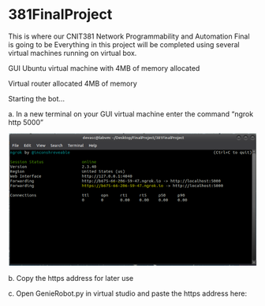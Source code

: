 # 381FinalProject
This is where our CNIT381 Network Programmability and Automation Final is going to be
Everything in this project will be completed using several virtual machines running on virtual box.

GUI Ubuntu virtual machine with 4MB of memory allocated

Virtual router allocated 4MB of memory

Starting the bot…

a.	In a new terminal on your GUI virtual machine enter the command “ngrok http 5000”

   ![ngroksc](images/ngrok.png)

b.	Copy the https address for later use 

c.	Open GenieRobot.py in virtual studio and paste the https address here:
 


